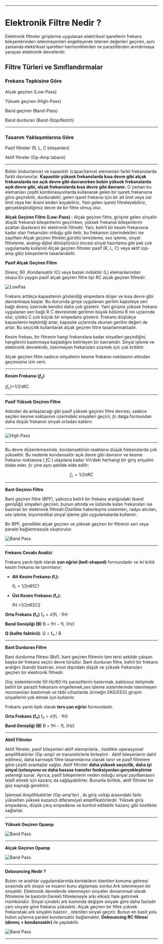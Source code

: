 
---

# Elektronik Filtre Nedir ?

Elektronik filtreler girişlerine uygulanan elektriksel işaretlerin frekans bileşenlerinden istenmeyenleri engelleyerek istenen değerleri geçiren, aynı zamanda elektriksel işaretleri harmoniklerden ve parazitlerden arındırmaya yarayan elektronik devrelerdir.


## Filtre Türleri ve Sınıflandırmalar

### Frekans Tepkisine Göre

Alçak geçiren (Low-Pass)

Yüksek geçiren (High-Pass)

Band geçiren (Band-Pass)

Band durduran (Band-Stop/Notch)


---

### Tasarım Yaklaşımlarına Göre

Pasif filtreler (R, L, C bileşenleri)

Aktif filtreler (Op-Amp tabanlı)


---



Bobin (inductance) ve kapasitör (capacitance) elemanları farklı frekanslarda farklı davranırlar. **Kapasitör  yüksek frekanslarda kısa devre gibi alçak frekanslarda ise açık devre gibi davranırken bobin  yüksek frekanslarda açık devre gibi, alçak frekanslarda kısa devre gibi davranır.** O zaman bu elemanları çeşitli kombinasyonlarda kullanarak gelen bir işareti frekansına göre geçirebilir, durdurabilir; gelen işaret frekansı için bir alt limit veya üst limit veya her ikisini birden koyabiliriz. Yani gelen işareti filtreleyebiliriz, gerçekleştirdiğimiz devre de bir filtre olmuş olur. 


**Alçak Geçiren Filtre (Low-Pass) :** Alçak geçiren filtre, girişine gelen sinyalin düşük frekanslı bileşenlerini geçirirken, yüksek frekanslı bileşenlerini azaltan (bastıran) bir elektronik filtredir. Yani, belirli bir kesim frekansına kadar olan frekansları olduğu gibi iletir, bu frekansın üzerindekileri ise zayıflatır.Alçak geçiren filtreler,gürültü temizleme, ses işleme, sinyal filtreleme, analog-dijital dönüştürücü öncesi sinyal hazırlama gibi pek çok uygulamada kullanılır.Alçak geçiren filtreler pasif (R, L, C) veya aktif (op-amp gibi) bileşenlerle tasarlanabilir.

**Pasif Alçak Geçiren Filtre**

Direnç (R) ,Kondansatör (C) veya bazen indüktör (L) elemanlarından oluşur.En yaygın pasif alçak geçiren filtre tipi RC alçak geçiren filtredir.


![LowPas ](images/LowPassFilter.png)

Frekans arttıkça kapasitenin gösterdiği empedans düşer ve kısa devre gibi davranmaya başlar. Bu durumda girişe uygulanan gerilim kapsiteye seri bağlı direnç üzerinde kendini daha çok gösterir. Yani girişine yüksek frekans uygulanan seri bağlı R C devresinde gerlimin büyük bölümü R nin uçlarında olur, çünkü C çok küçük bir empedans gösterir. Frekans düştükçe kapasitenin tepkinliği artar, kapasite uçlarında okunan gerilim değeri de artar. Bu seçicilik  kullanılarak alçak geçiren filtre tasarlanmaktadır.



Kesim frekası, bir filtrenin hangi frekanslara kadar sinyalleri geçirdiğini, hangilerini bastırmaya başladığını belirleyen bir kavramdır. Sinyal işleme ve elektronik devrelerde, istenmeyen frekansları süzmek için çok kritiktir.

Alçak geçiren filtre sadece sinyallerin kesme frekansı noktasının altından geçmesine izin verir.

---

**Kesim Frekansı ($f_c$)**



($f_c$)=1/2πRC


---

**Pasif Yüksek Geçiren Filtre**



Adından da anlaşılacağı gibi pasif yüksek geçiren filtre devresi, sadece seçilen kesme noktasının üzerindeki sinyalleri geçirir, ƒc dalga formundan daha düşük frekanslı sinyali ortadan kaldırır.

---

![High Pass](images/HighPassFilter.png)


---


Bu devre düzenlemesinde, kondansatörün reaktansı düşük frekanslarda çok yüksektir. Bu nedenle kondansatör açık devre gibi davranır ve kesme frekansı noktasına ( ƒC ) ulaşılana kadar Vin’deki herhangi bir giriş sinyalini bloke eder. ƒc yine aynı şekilde elde edilir; 


$$
f_c =1/2πRC
$$    


---


**Bant Geçiren Filtre**

Bant geçiren filtre (BPF), yalnızca belirli bir frekans aralığındaki (band genişliği) sinyalleri geçiren, bunun altında ve üstünde kalan frekansları ise bastıran bir elektronik filtredir.Özellikle haberleşme sistemleri, radyo alıcıları, ses işleme, biyomedikal sinyal işleme gibi uygulamalarda kullanılır.

Bir BPF, genellikle alçak geçiren ve yüksek geçiren bir filtrenin seri veya paralel bağlanmasıyla oluşturulur.

![Band Pass](images/BandPassFilter.png)


---

**Frekans Cevabı Analizi**


Frekans yanıtı tipik olarak **çan eğrisi (bell-shaped)** formundadır ve iki kritik kesim frekansı ile tanımlanır:

 
- **Alt Kesim Frekansı (fₗ):**
  
  fL = 1/2πR1C1
  
  
- **Üst Kesim Frekansı (fₕ):**
 
  fH =1/2πR2C2
 

**Orta Frekans (f₀)** f₀ = √(fL ⋅ fH)

 **Band Genişliği (B)** B = fH − fL    (Hz)

 **Q (kalite faktörü)**:  Q = f₀ / B



---


**Bant Durduran Filtre** 

Bant durdurma filtresi (Bsf), bant geçiren filtrenin tam tersi şekilde çalışan başka bir frekans seçici devre türüdür. Bant durduran filtre, belirli bir frekans aralığını (bandı) bastıran, onun dışındaki düşük ve yüksek frekansları geçiren bir elektronik filtredir. 

Güç sistemlerinde 50 Hz/60 Hz parazitlerini bastırmak ,kablosuz iletişimde belirli bir parazit frekansını engellemek,ses işleme sistemlerinde istenmeyen rezonansları bastırmak ve tıbbi cihazlarda (örneğin EKG/EEG) girişim sinyallerini yok etmek için kullanılır.

Frekans yanıtı tipik olarak **ters çan eğrisi** formundadır.



**Orta Frekans (f₀)** f₀ = √(fL ⋅ fH)

 **Band Genişliği (B)** B = fH − fL    (Hz)


---

**Aktif Filtreler**

 Aktif filtreler, pasif bileşenleri aktif elemanlarla , özellikle operasyonel amplifikatörler (Op-amp)  ve transistörlerle birleştirir . Aktif bileşenlerin dahil edilmesi, daha karmaşık filtre tasarımlarına olanak tanır ve pasif filtrelere göre çeşitli avantajlar sağlar. Aktif filtreler **daha yüksek seçicilik, daha iyi sinyal izolasyonu ve daha hassas transfer fonksiyonları gerçekleştirme** yeteneği sunar. Ayrıca, pasif bileşenlerin neden olduğu sinyal zayıflamasını telafi etmek için kazanç da sağlayabilirler. Bununla birlikte, aktif filtreler bir güç kaynağı gerektirir.

 İşlemsel Amplifikatörler (Op-amp'ler)  , iki giriş voltajı arasındaki farkı yükselten yüksek kazançlı diferansiyel amplifikatörlerdir. Yüksek giriş empedansı, düşük çıkış empedansı ve kontrol edilebilir kazanç gibi özellikler sağlarlar.

---

 **Yüksek Geçiren Opamp**


 ![Band Pass](images/highpassopamp.png)

--- 


**Alçak Geçiren Opamp**


![Band Pass](images/lowpassopamp.png)

---


**Debouncing Nedir ?**

Buton ve anahtar uygulamalarında kontakların istenilen konuma gelmesi sırasında ark oluşur ve insanın bunu algılaması zordur.Ark  istenmeyen bir sinyaldir. Elektronik devrelerde istenmeyen sinyaller donanımsal olarak filtreleme ile bastırılır.Gerekli filtrelemeyle arkı etkisiz hale getirmek mümkündür.  Sinyal içindeki ark kısmında değişim sinyale göre daha fazladır yani sinyale göre frekansı yüksektir. Alçak geçiren bir filtre  yüksek frekanstaki ark sinyalini bastırır , istenilen sinyali geçirir. Bunun en basit yolu  buton uçlarına paralel kondansatör bağlamaktır. **Debouncing RC filtresi (direnç + kondansatör)** ile yapılabilir.


![Band Pass](images/Debouncing.png)


---

